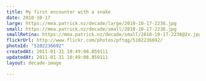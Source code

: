 ```yaml
---
title: My first encounter with a snake
date: 2010-10-17
large: https://mea.patrick.nz/decade/large/2010-10-17-2236.jpg
small: https://mea.patrick.nz/decade/small/2010-10-17-2236.jpg
smallRetina: https://mea.patrick.nz/decade/small/2010-10-17-2236@2x.jpg
flickrUrl: http://www.flickr.com/photos/pftqg/5102236692/
photoId: "5102236692"
createdAt: 2011-01-31 10:49:08.859111
updatedAt: 2011-01-31 10:49:08.859111
layout: decade-image

---
```


